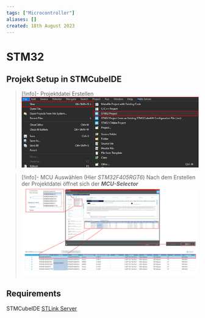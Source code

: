 ```yaml
---
tags: ["Microcontroller"]
aliases: []
created: 18th August 2023
---
```


# STM32

## Projekt Setup in STMCubeIDE

> [!info]- Projektdatei Erstellen
![](assets/CreateNewProjSTM32.png)

> [!info]- MCU Auswählen (Hier *STM32F405RGT6*)
> Nach dem Erstellen der Projektdatei öffnet sich der ***MCU-Selector***
> ![](assets/Pasted%20image%2020240213150203.png)

## Requirements

STMCubeIDE
[STLink Server](https://www.st.com/en/development-tools/st-link-server.html)
